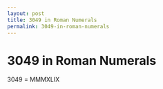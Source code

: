 ```yaml
---
layout: post
title: 3049 in Roman Numerals
permalink: 3049-in-roman-numerals
---
```


# 3049 in Roman Numerals

3049 = MMMXLIX
